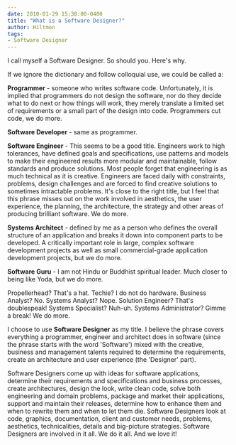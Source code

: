 ```yaml
---
date: 2010-01-29 15:38:00-0400
title: "What is a Software Designer?"
author: Hiltmon
tags:
- Software Designer
---
```


I call myself a Software Designer.  So should you.  Here's why.

If we ignore the dictionary and follow colloquial use, we could be called a:

**Programmer** - someone who writes software code.  Unfortunately, it is implied that programmers do not design the software, nor do they decide what to do next or how things will work, they merely translate a limited set of requirements or a small part of the design into code.  Programmers cut code, we do more.

**Software Developer** - same as programmer.

**Software Engineer** - This seems to be a good title.  Engineers work to high tolerances, have defined goals and specifications, use patterns and models to make their engineered results more modular and maintainable, follow standards and produce solutions.  Most people forget that engineering is as much technical as it is creative. Engineers are faced daily with constraints, problems, design challenges and are forced to find creative solutions to sometimes intractable problems.  It's close to the right title, but I feel that this phrase misses out on the work involved in aesthetics, the user experience, the planning, the architecture, the strategy and other areas of producing brilliant software.  We do more.

**Systems Architect** - defined by me as a person who defines the overall structure of an application and breaks it down into component parts to be developed.  A critically important role in large, complex software development projects as well as small commercial-grade application development projects, but we do more.

**Software Guru** - I am not Hindu or Buddhist spiritual leader.  Much closer to being like Yoda, but we do more.

Propellerhead?  That's a hat.  Techie?  I do not do hardware.  Business Analyst?  No. Systems Analyst? Nope. Solution Engineer? That's doublespeak! Systems Specialist? Nuh-uh. Systems Administrator? Gimme a break! We do more.

I choose to use **Software Designer** as my title.  I believe the phrase covers everything a programmer, engineer and architect does in software (since the phrase starts with the word 'Software') mixed with the creative, business and management talents required to determine the requirements, create an architecture and user experience (the 'Designer' part).

Software Designers come up with ideas for software applications, determine their requirements and specifications and business processes, create architectures, design the look, write clean code, solve both engineering and domain problems, package and market their applications, support and maintain their releases, determine how to enhance them and when to rewrite them and when to let them die.  Software Designers look at code, graphics, documentation, client and customer needs, problems, aesthetics, technicalities, details and big-picture strategies.  Software Designers are involved in it all.  We do it all.  And we love it!

